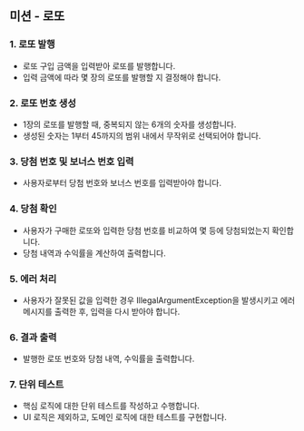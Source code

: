 ## 미션 - 로또

### 1. 로또 발행
- 로또 구입 금액을 입력받아 로또를 발행합니다.
- 입력 금액에 따라 몇 장의 로또를 발행할 지 결정해야 합니다.

### 2. 로또 번호 생성
- 1장의 로또를 발행할 때, 중복되지 않는 6개의 숫자를 생성합니다.
- 생성된 숫자는 1부터 45까지의 범위 내에서 무작위로 선택되어야 합니다.

### 3. 당첨 번호 및 보너스 번호 입력
- 사용자로부터 당첨 번호와 보너스 번호를 입력받아야 합니다.

### 4. 당첨 확인
- 사용자가 구매한 로또와 입력한 당첨 번호를 비교하여 몇 등에 당첨되었는지 확인합니다.
- 당첨 내역과 수익률을 계산하여 출력합니다.

### 5. 에러 처리
- 사용자가 잘못된 값을 입력한 경우 IllegalArgumentException을 발생시키고 에러 메시지를 출력한 후, 입력을 다시 받아야 합니다.

### 6. 결과 출력
- 발행한 로또 번호와 당첨 내역, 수익률을 출력합니다.

### 7. 단위 테스트
- 핵심 로직에 대한 단위 테스트를 작성하고 수행합니다.
- UI 로직은 제외하고, 도메인 로직에 대한 테스트를 구현합니다.
